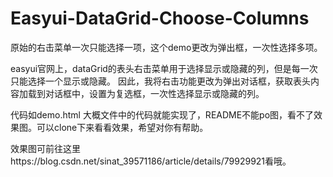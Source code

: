 # Easyui-DataGrid-Choose-Columns
原始的右击菜单一次只能选择一项，这个demo更改为弹出框，一次性选择多项。

easyui官网上，dataGrid的表头右击菜单用于选择显示或隐藏的列，但是每一次只能选择一个显示或隐藏。
因此，我将右击功能更改为弹出对话框，获取表头内容加载到对话框中，设置为复选框，一次性选择显示或隐藏的列。

代码如demo.html
大概文件中的代码就能实现了，README不能po图，看不了效果图。可以clone下来看看效果，希望对你有帮助。

效果图可前往这里https://blog.csdn.net/sinat_39571186/article/details/79929921看哦。
